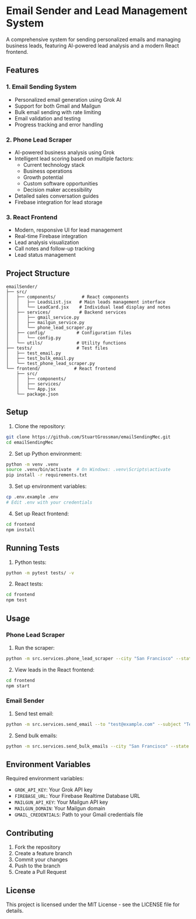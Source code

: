 # Email Sender and Lead Management System

A comprehensive system for sending personalized emails and managing business leads, featuring AI-powered lead analysis and a modern React frontend.

## Features

### 1. Email Sending System
- Personalized email generation using Grok AI
- Support for both Gmail and Mailgun
- Bulk email sending with rate limiting
- Email validation and testing
- Progress tracking and error handling

### 2. Phone Lead Scraper
- AI-powered business analysis using Grok
- Intelligent lead scoring based on multiple factors:
  - Current technology stack
  - Business operations
  - Growth potential
  - Custom software opportunities
  - Decision maker accessibility
- Detailed sales conversation guides
- Firebase integration for lead storage

### 3. React Frontend
- Modern, responsive UI for lead management
- Real-time Firebase integration
- Lead analysis visualization
- Call notes and follow-up tracking
- Lead status management

## Project Structure

```
emailSender/
├── src/
│   ├── components/          # React components
│   │   ├── LeadsList.jsx   # Main leads management interface
│   │   └── LeadCard.jsx    # Individual lead display and notes
│   ├── services/           # Backend services
│   │   ├── gmail_service.py
│   │   ├── mailgun_service.py
│   │   └── phone_lead_scraper.py
│   ├── config/            # Configuration files
│   │   └── config.py
│   └── utils/             # Utility functions
├── tests/                 # Test files
│   ├── test_email.py
│   ├── test_bulk_email.py
│   └── test_phone_lead_scraper.py
└── frontend/             # React frontend
    ├── src/
    │   ├── components/
    │   ├── services/
    │   └── App.jsx
    └── package.json
```

## Setup

1. Clone the repository:
```bash
git clone https://github.com/StuartGrossman/emailSendingMec.git
cd emailSendingMec
```

2. Set up Python environment:
```bash
python -m venv .venv
source .venv/bin/activate  # On Windows: .venv\Scripts\activate
pip install -r requirements.txt
```

3. Set up environment variables:
```bash
cp .env.example .env
# Edit .env with your credentials
```

4. Set up React frontend:
```bash
cd frontend
npm install
```

## Running Tests

1. Python tests:
```bash
python -m pytest tests/ -v
```

2. React tests:
```bash
cd frontend
npm test
```

## Usage

### Phone Lead Scraper

1. Run the scraper:
```bash
python -m src.services.phone_lead_scraper --city "San Francisco" --state "CA" --business-type "auto_repair"
```

2. View leads in the React frontend:
```bash
cd frontend
npm start
```

### Email Sender

1. Send test email:
```bash
python -m src.services.send_email --to "test@example.com" --subject "Test Email"
```

2. Send bulk emails:
```bash
python -m src.services.send_bulk_emails --city "San Francisco" --state "CA" --business-type "auto_repair"
```

## Environment Variables

Required environment variables:
- `GROK_API_KEY`: Your Grok API key
- `FIREBASE_URL`: Your Firebase Realtime Database URL
- `MAILGUN_API_KEY`: Your Mailgun API key
- `MAILGUN_DOMAIN`: Your Mailgun domain
- `GMAIL_CREDENTIALS`: Path to your Gmail credentials file

## Contributing

1. Fork the repository
2. Create a feature branch
3. Commit your changes
4. Push to the branch
5. Create a Pull Request

## License

This project is licensed under the MIT License - see the LICENSE file for details. 